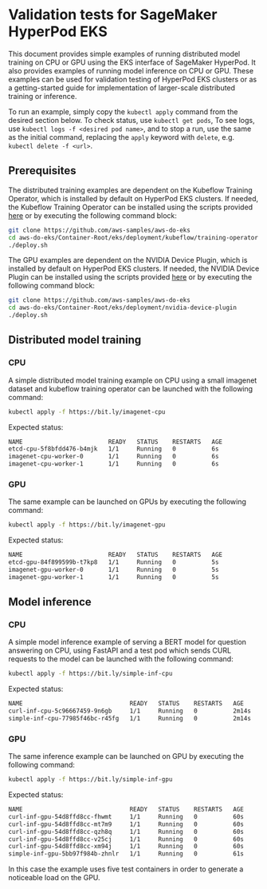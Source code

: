 # Validation tests for SageMaker HyperPod EKS

This document provides simple examples of running distributed model training on CPU or GPU using the EKS interface of SageMaker HyperPod. It also provides examples of running model inference on CPU or GPU. These examples can be used for validation testing of HyperPod EKS clusters or as a getting-started guide for implementation of larger-scale distributed training or inference.

To run an example, simply copy the `kubectl apply` command from the desired section below. To check status, use `kubectl get pods`, To see logs, use `kubectl logs -f <desired pod name>`, and to stop a run, use the same as the initial command, replacing the `apply` keyword with `delete`, e.g. `kubectl delete -f <url>`.

## Prerequisites

The distributed training examples are dependent on the Kubeflow Training Operator, which is installed by default on HyperPod EKS clusters.
If needed, the Kubeflow Training Operator can be installed using the scripts provided [here](https://github.com/aws-samples/aws-do-eks/tree/main/Container-Root/eks/deployment/kubeflow/training-operator) or by executing the following command block:

```sh
git clone https://github.com/aws-samples/aws-do-eks
cd aws-do-eks/Container-Root/eks/deployment/kubeflow/training-operator
./deploy.sh
```

The GPU examples are dependent on the NVIDIA Device Plugin, which is installed by default on HyperPod EKS clusters.
If needed, the NVIDIA Device Plugin can be installed using the scripts provided [here](https://github.com/aws-samples/aws-do-eks/tree/main/Container-Root/eks/deployment/nvidia-device-plugin) or by executing the following command block:

```sh
git clone https://github.com/aws-samples/aws-do-eks
cd aws-do-eks/Container-Root/eks/deployment/nvidia-device-plugin
./deploy.sh
```

## Distributed model training

### CPU

A simple distributed model training example on CPU using a small imagenet dataset and kubeflow training operator can be launched with the following command:

```sh
kubectl apply -f https://bit.ly/imagenet-cpu
```

Expected status:
```txt
NAME                        READY   STATUS    RESTARTS   AGE
etcd-cpu-5f8bfdd476-b4mjk   1/1     Running   0          6s
imagenet-cpu-worker-0       1/1     Running   0          6s
imagenet-cpu-worker-1       1/1     Running   0          6s
```

### GPU

The same example can be launched on GPUs by executing the following command:

```sh
kubectl apply -f https://bit.ly/imagenet-gpu
```

Expected status:
```txt
NAME                        READY   STATUS    RESTARTS   AGE
etcd-gpu-84f899599b-t7kp8   1/1     Running   0          5s
imagenet-gpu-worker-0       1/1     Running   0          5s
imagenet-gpu-worker-1       1/1     Running   0          5s
```

## Model inference

### CPU

A simple model inference example of serving a BERT model for question answering on CPU, using FastAPI and a test pod which sends CURL requests to the model can be launched with the following command: 

```sh
kubectl apply -f https://bit.ly/simple-inf-cpu
```

Expected status:
```txt
NAME                              READY   STATUS    RESTARTS   AGE
curl-inf-cpu-5c96667459-9n6gb     1/1     Running   0          2m14s
simple-inf-cpu-77985f46bc-r45fg   1/1     Running   0          2m14s
```

### GPU

The same inference example can be launched on GPU by executing the following command:

```sh
kubectl apply -f https://bit.ly/simple-inf-gpu
```

Expected status:
```txt
NAME                              READY   STATUS    RESTARTS   AGE
curl-inf-gpu-54d8ffd8cc-fhwmt     1/1     Running   0          60s
curl-inf-gpu-54d8ffd8cc-mt7m9     1/1     Running   0          60s
curl-inf-gpu-54d8ffd8cc-qzh8q     1/1     Running   0          60s
curl-inf-gpu-54d8ffd8cc-v25cj     1/1     Running   0          60s
curl-inf-gpu-54d8ffd8cc-xm94j     1/1     Running   0          60s
simple-inf-gpu-5bb97f984b-zhnlr   1/1     Running   0          61s
```

In this case the example uses five test containers in order to generate a noticeable load on the GPU.


